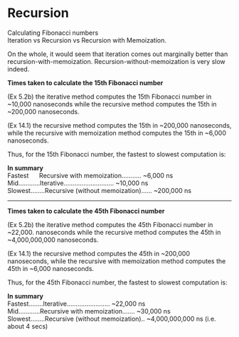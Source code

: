 <h1>Recursion</h1>

Calculating Fibonacci numbers<br/>
Iteration vs Recursion vs Recursion with Memoization.

On the whole, it would seem that iteration comes out marginally better than
recursion-with-memoization.
Recursion-without-memoization is very slow indeed.

**Times taken to calculate the 15th Fibonacci number**<br/>

(Ex 5.2b) the iterative method computes the 15th Fibonacci number in ~10,000
nanoseconds while the recursive method computes the 15th in ~200,000 nanoseconds.

(Ex 14.1) the recursive method computes the 15th in ~200,000 nanoseconds, while
the recursive with memoization method computes the 15th in ~6,000 nanoseconds.

Thus, for the 15th Fibonacci number, the fastest to slowest computation is:

**In summary**  <br/>
Fastest&nbsp;&nbsp;&nbsp;&nbsp;&nbsp;&nbsp;Recursive with memoization........... ~6,000 ns<br/>
Mid............Iterative............................ ~10,000 ns<br/>
Slowest........Recursive (without memoization)...... ~200,000 ns<br/>

---

**Times taken to calculate the 45th Fibonacci number**<br/>

(Ex 5.2b) the iterative method computes the 45th Fibonacci number in ~22,000.
nanoseconds while the recursive method computes the 45th in ~4,000,000,000 nanoseconds.

(Ex 14.1) the recursive method computes the 45th in ~200,000 nanoseconds, while
the recursive with memoization method computes the 45th in ~6,000 nanoseconds.

Thus, for the 45th Fibonacci number, the fastest to slowest computation is:

**In summary**  <br/>
Fastest........Iterative........................ ~22,000 ns<br/>
Mid............Recursive with memoization....... ~30,000 ns<br/>
Slowest........Recursive (without memoization).. ~4,000,000,000 ns (i.e. about 4 secs)<br/>
